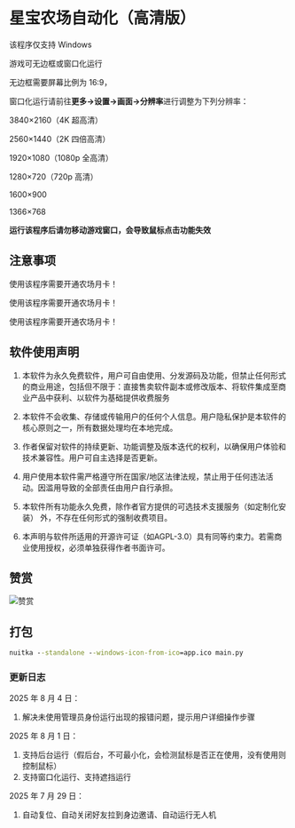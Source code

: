 # 星宝农场自动化（高清版）

该程序仅支持 Windows

游戏可无边框或窗口化运行

无边框需要屏幕比例为 16:9，

窗口化运行请前往**更多->设置->画面->分辨率**进行调整为下列分辨率：

3840×2160（4K 超高清）

2560×1440（2K 四倍高清）

1920×1080（1080p 全高清）‌

1280×720（720p 高清）

1600×900

1366×768

**运行该程序后请勿移动游戏窗口，会导致鼠标点击功能失效**

## 注意事项

使用该程序需要开通农场月卡！

使用该程序需要开通农场月卡！

使用该程序需要开通农场月卡！

## 软件使用声明

1. 本软件为永久免费软件，用户可自由使用、分发源码及功能，但禁止任何形式的商业用途，包括但不限于：直接售卖软件副本或修改版本、将软件集成至商业产品中获利、以软件为基础提供收费服务

2. 本软件不会收集、存储或传输用户的任何个人信息。用户隐私保护是本软件的核心原则之一，所有数据处理均在本地完成。

3. 作者保留对软件的持续更新、功能调整及版本迭代的权利，以确保用户体验和技术兼容性。用户可自主选择是否更新。

4. 用户使用本软件需严格遵守所在国家/地区法律法规，禁止用于任何违法活动。因滥用导致的全部责任由用户自行承担。

5. 本软件所有功能永久免费，除作者官方提供的可选技术支援服务（如定制化安装） 外，不存在任何形式的强制收费项目。

6. 本声明与软件所适用的开源许可证（如AGPL-3.0）具有同等约束力。若需商业使用授权，必须单独获得作者书面许可。

## 赞赏

![赞赏](https://s1.imagehub.cc/images/2025/08/07/3b7e9ace490c522a7616052a1e7fa630.png)

## 打包

```cmd
nuitka --standalone --windows-icon-from-ico=app.ico main.py
```

### 更新日志

2025 年 8 月 4 日：

1. 解决未使用管理员身份运行出现的报错问题，提示用户详细操作步骤

2025 年 8 月 1 日：

1. 支持后台运行（假后台，不可最小化，会检测鼠标是否正在使用，没有使用则控制鼠标）
2. 支持窗口化运行、支持遮挡运行

2025 年 7 月 29 日：

1. 自动复位、自动关闭好友拉到身边邀请、自动运行无人机
